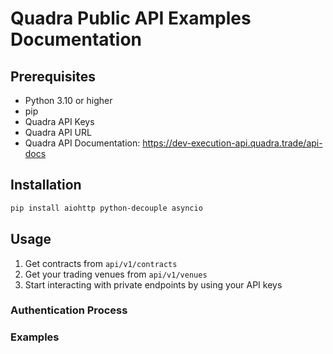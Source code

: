 # Quadra Public API Examples Documentation

## Prerequisites
- Python 3.10 or higher
- pip
- Quadra API Keys
- Quadra API URL
- Quadra API Documentation: https://dev-execution-api.quadra.trade/api-docs

## Installation
```bash
pip install aiohttp python-decouple asyncio
```

## Usage
1. Get contracts from `api/v1/contracts`
2. Get your trading venues from `api/v1/venues`
3. Start interacting with private endpoints by using your API keys

### Authentication Process



### Examples